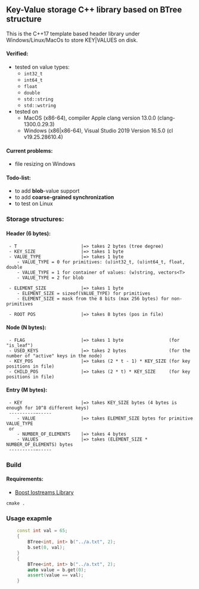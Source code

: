 ## Key-Value storage C++ library based on BTree structure

This is the C++17 template based header library under Windows/Linux/MacOs to store KEY|VALUES on disk.


#### Verified:
* tested on value types:
    *  `int32_t`
    *  `int64_t`
    *  `float`
    *  `double`
    *  `std::string`
    *  `std::wstring`
* tested on 
    * MacOS (x86-64), compiler Apple clang version 13.0.0 (clang-1300.0.29.3)
    * Windows (x86|x86-64), Visual Studio 2019 Version 16.5.0 (cl v19.25.28610.4)

#### Current problems:
* file resizing on Windows

#### Todo-list:
* to add **blob**-value support
* to add **coarse-grained synchronization**
* to test on Linux


### Storage structures:

 #### Header (6 bytes):
     - T                        |=> takes 2 bytes (tree degree)
     - KEY_SIZE                 |=> takes 1 byte
     - VALUE_TYPE               |=> takes 1 byte 
        - VALUE_TYPE = 0 for primitives: (u)int32_t, (u)int64_t, float, double
        - VALUE_TYPE = 1 for container of values: (w)string, vectors<T>
        - VALUE_TYPE = 2 for blob

     - ELEMENT_SIZE             |=> takes 1 byte 
        - ELEMENT_SIZE = sizeof(VALUE_TYPE) for primitives
        - ELEMENT_SIZE = mask from the 8 bits (max 256 bytes) for non-primitives
  
     - ROOT POS                 |=> takes 8 bytes (pos in file)

 #### Node (N bytes):
     - FLAG                     |=> takes 1 byte                 (for "is_leaf")
     - USED_KEYS                |=> takes 2 bytes                (for the number of "active" keys in the node)
     - KEY_POS                  |=> takes (2 * t - 1) * KEY_SIZE (for key positions in file)
     - CHILD_POS                |=> takes (2 * t) * KEY_SIZE     (for key positions in file)

 #### Entry (M bytes):
     - KEY                      |=> takes KEY_SIZE bytes (4 bytes is enough for 10^8 different keys)
     ----------–-----
        - VALUE                 |=> takes ELEMENT_SIZE bytes for primitive VALUE_TYPE
     or
        - NUMBER_OF_ELEMENTS    |=> takes 4 bytes
        - VALUES                |=> takes (ELEMENT_SIZE * NUMBER_OF_ELEMENTS) bytes
     ----------–-----

### Build

#### Requirements:
   - [Boost Iostreams Library](https://www.boost.org/doc/libs/1_76_0/libs/iostreams/doc/index.html)
```
cmake . 
```

### Usage exapmle 

```cpp
    const int val = 65;
    {
        BTree<int, int> b("../a.txt", 2);
        b.set(0, val);
    }
    {
        BTree<int, int> b("../a.txt", 2);
        auto value = b.get(0);
        assert(value == val);
    }
```

